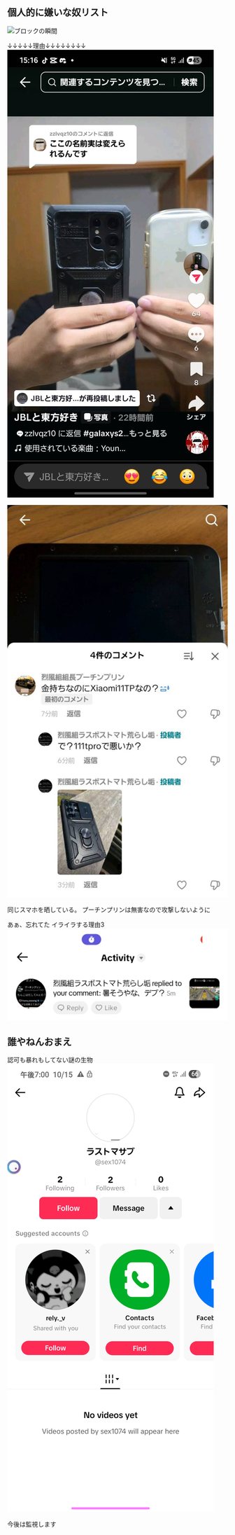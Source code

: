 ## 個人的に嫌いな奴リスト


![ブロックの瞬間](https://raw.githubusercontent.com/rasutoma/Utilize-the-regulations.-/refs/heads/main/%E7%94%BB%E5%83%8F/20251017_175552.gif)

↓↓↓↓↓理由↓↓↓↓↓↓↓↓
![理由1](https://raw.githubusercontent.com/rasutoma/Utilize-the-regulations.-/refs/heads/main/%E7%94%BB%E5%83%8F/1760251074824.jpg)

![理由2](https://raw.githubusercontent.com/rasutoma/Utilize-the-regulations.-/refs/heads/main/%E7%94%BB%E5%83%8F/1760679186500.jpg)

同じスマホを晒している。
プーチンプリンは無害なので攻撃しないように

あぁ、忘れてた
イライラする理由3
![私刑](https://raw.githubusercontent.com/rasutoma/Utilize-the-regulations.-/refs/heads/main/%E7%94%BB%E5%83%8F/Screenshot_20251012_172923_TikTok.png)

## 誰やねんおまえ

認可も暴れもしてない謎の生物
![どーせ猫の捨て垢だろ](https://raw.githubusercontent.com/rasutoma/Utilize-the-regulations.-/refs/heads/main/%E7%94%BB%E5%83%8F/Screenshot_20251015_190042_TikTok.png)

今後は監視します
